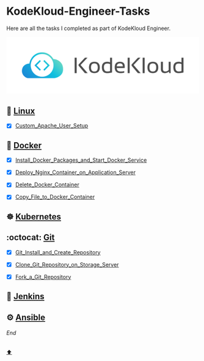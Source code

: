 # KodeKloud-Engineer-Tasks
Here are all the tasks I completed as part of KodeKloud Engineer.

![Logo](https://github.com/harshitsahu2311/KodeKloud-Engineer-Tasks/blob/main/kodekloud.png)


## 🐧 [Linux](Linux)
- [x] [Custom_Apache_User_Setup](https://github.com/harshitsahu2311/KodeKloud-Engineer-Tasks/blob/main/Linux/Custom_Apache_User_Setup.md)


## 🐋 [Docker](Docker)
- [x] [Install_Docker_Packages_and_Start_Docker_Service](https://github.com/harshitsahu2311/KodeKloud-Engineer-Tasks/blob/main/Docker/Install_Docker_Packages_and_Start_Docker_Service.md)
- [x] [Deploy_Nginx_Container_on_Application_Server](https://github.com/harshitsahu2311/KodeKloud-Engineer-Tasks/blob/main/Docker/Deploy_Nginx_Container_on_Application_Server.md)
- [x] [Delete_Docker_Container](https://github.com/harshitsahu2311/KodeKloud-Engineer-Tasks/blob/main/Docker/Delete_Docker_Container.md)
- [x] [Copy_File_to_Docker_Container](https://github.com/harshitsahu2311/KodeKloud-Engineer-Tasks/blob/main/Docker/Copy_File_to_Docker_Container.md)


## ☸️ [Kubernetes](Kubernetes)


## :octocat: [Git](Git)
- [x] [Git_Install_and_Create_Repository](https://github.com/harshitsahu2311/KodeKloud-Engineer-Tasks/blob/main/Git/Git_Install_and_Create_Repository.md)
- [x] [Clone_Git_Repository_on_Storage_Server](https://github.com/harshitsahu2311/KodeKloud-Engineer-Tasks/blob/main/Git/Clone_Git_Repository_on_Storage_Server.md)
- [x] [Fork_a_Git_Repository](https://github.com/harshitsahu2311/KodeKloud-Engineer-Tasks/blob/main/Git/Fork_a_Git_Repository.md) 


## 🚀 [Jenkins](Jenkins)


## ⚙️ [Ansible](Ansible)


###### End     
[:arrow_up:](#KodeKloud-Engineer-Tasks) 


